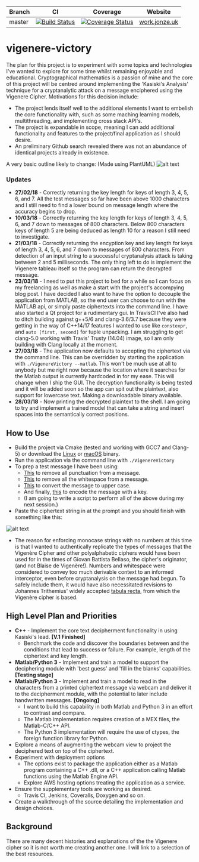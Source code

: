 | Branch | CI | Coverage | Website |
|---|---|---|---|
| master | [![Build Status](https://travis-ci.org/ajze/vigenere-victory.png)](https://travis-ci.org/ajze/vigenere-victory) | [![Coverage Status](https://coveralls.io/repos/github/ajze/vigenere-victory/badge.svg?branch=master&service=github)](https://coveralls.io/github/ajze/vigenere-victory?branch=master) | [work.jonze.uk](https://work.jonze.uk) |

# vigenere-victory
The plan for this project is to experiment with some topics and technologies I've wanted to explore for some time whilst remaining enjoyable and educational. Cryptographical mathematics is a passion of mine and the core of this project will be centred around implementing the 'Kasiski's Analysis' technique for a cryptanalytic attack on a message enciphered using the Vigenere Cipher. Motivations for this decision include:
* The project lends itself well to the additional elements I want to embelish the core functionality with, such as some maching learning models, multithreading, and implementing cross stack API's.
* The project is expandable in scope, meaning I can add additional functionality and features to the project/final application as I should desire.
* An preliminary Github search revealed there was not an abundance of identical projects already in existence.

A very basic outline likely to change: (Made using PlantUML)
![alt text](https://raw.githubusercontent.com/ajze/vigenere-victory/master/uml/prog.png)

### Updates
* **27/02/18** - Correctly returning the key length for keys of length 3, 4, 5, 6, and 7. All the test messages so far have been above 1000 characters and I still need to find a lower bound on message length where the accuracy begins to drop.
* **10/03/18** - Correctly returning the key length for keys of length 3, 4, 5, 6, and 7 down to messages of 800 characters. 
Below 800 characters keys of length 5 are being deduced as length 10 for a reason I still need to investigate.
* **21/03/18** - Correctly returning the encyption key and key length for keys of length 3, 4, 5, 6, and 7 down to messages of 800 characters. From detection of an input string to a successful cryptanalysis attack is taking between 2 and 5 milliseconds. The only thing left to do is implement the Vigenere tableau itself so the program can return the decrypted message.
* **23/03/18** - I need to put this project to bed for a while so I can focus on my freelancing as well as make a start with the project's accompying blog post. I have decided I also want to have the option to decouple the application from MATLAB, so the end user can choose to run with the MATLAB api, or simply paste ciphertexts into the command line. I have also started a Qt project for a rudimentary gui. In TravisCI I've also had to ditch building against g++5/6 and clang-3.6/3.7 because they were getting in the way of C++14/17 features I wanted to use like `constexpr`, and `auto [first, second]` for tuple unpacking. I am struggling to get clang-5.0 working with Travis' Trusty (14.04) image, so I am only building with Clang locally at the moment. 
* **27/03/18** - The application now defaults to accepting the ciphertext via the command line. This can be overridden by starting the application with `./VigenereVictory --matlab`. This won't be much use at all to anybody but me right now because the location where it searches for the Matlab output is currently hardcoded in for my ease. This will change when I ship the GUI. The decryption functionality is being tested and it will be added soon so the app can spit out the plaintext, also support for lowercase text. Making a downloadable binary available.
* **28/03/18** - Now printing the decrypted plaintext to the shell. I am going to try and implement a trained model that can take a string and insert spaces into the semantically correct positions. 

## How to Use
* Build the project via Cmake (tested and working with GCC7 and Clang-5) or download the [Linux](https://work.jonze.uk/wp-content/uploads/2018/02/Linux.zip) or [macOS](https://work.jonze.uk/wp-content/uploads/2018/02/macOS.zip) binary.
* Run the application via the command line with `./VigenereVictory`
* To prep a test message I have been using:
  * [This](https://www.browserling.com/tools/remove-punctuation) to remove all punctuation from a message.
  * [This](https://www.browserling.com/tools/remove-all-whitespace) to remove all the whitespace from a message.
  * [This](https://convertcase.net/) to convert the message to upper case.
  * And finally, [this](https://www.dcode.fr/vigenere-cipher) to encode the message with a key.
  * (I am going to write a script to perform all of the above during my next session.)
* Paste the ciphertext string in at the prompt and you should finish with something like this:

![alt text](https://work.jonze.uk/wp-content/uploads/2018/02/Screenshot-from-2018-03-28-18-50-31.png)

* The reason for enforcing monocase strings with no numbers at this time is that I wanted to authentically replicate the types of messages that the Vigenère Cipher and other polyalphabetic ciphers would have been used for in the times of Giovan Battista Bellaso, the cipher's originator, (and not Blaise de Vigenère!). Numbers and whitespace were considered to convey too much derivable context to an informed interceptor, even before cryptanalysis on the message had begun. To safely include them, it would have also necessitated revisions to Johannes Trithemius' widely accepted [tabula recta](https://en.wikipedia.org/wiki/Tabula_recta#Trithemius_cipher), from which the Vigenère cipher is based.
  

## High Level Plan and Priorities
* **C++** - Implement the core text decipherment functionality in using Kasiski's lead. **[V.1 Finished]**
  * Benchmark the code and discover the boundaries between and the conditions that lead to success or failure. For example, length of the ciphertext and key length.
* **Matlab/Python 3** - Implement and train a model to support the deciphering module with 'best guess' and 'fill in the blanks' capabilities. **[Testing stage]**
* **Matlab/Python 3** - Implement and train a model to read in the characters from a printed ciphertext message via webcam and deliver it to the decipherment module, with the potential to later include handwritten messages. **[Ongoing]**
  * I want to build this capability in both Matlab and Python 3 in an effort to contrast and compare. 
  * The Matlab implementation requires creation of a MEX files, the  Matlab-C/C++ API.
  * The Python 3 implementation will require the use of ctypes, the foreign function library for Python.
* Explore a means of augmenting the webcam view to project the deciphered text on top of the ciphertext.
* Experiment with deployment options
  * The options exist to package the application either as a Matlab program containing a C++ .dll, or a C++ application calling Matlab functions using the Matlab Engine API.
  * Explore AWS hosting options treating the application as a service.
* Ensure the supplementary tools are working as desired.
  * Travis CI, Jenkins, Coveralls, Doxygen and so on. 
* Create a walkthrough of the source detailing the implementation and design choices.

## Background
There are many decent histories and explanations of the the Vigenere cipher so it is not worth me creating another one. I will link to a selection of the best resources.


